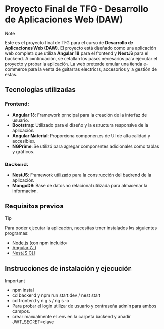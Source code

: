# Proyecto Final de TFG - Desarrollo de Aplicaciones Web (DAW)
> [!NOTE]  
Este es el proyecto final de TFG para el curso de **Desarrollo de Aplicaciones Web (DAW)**. El proyecto está diseñado como una aplicación web completa que utiliza **Angular 18** para el frontend y **NestJS** para el backend. A continuación, se detallan los pasos necesarios para ejecutar el proyecto y probar la aplicación. La web pretende emular una tienda e-commerce para la venta de guitarras electricas, accesorios y la gestión de estas.

## Tecnologías utilizadas

### Frontend:
- **Angular 18**: Framework principal para la creación de la interfaz de usuario.
- **Bootstrap**: Utilizado para el diseño y la estructura responsive de la aplicación.
- **Angular Material**: Proporciona componentes de UI de alta calidad y accesibles.
- **NGPrime**: Se utilizó para agregar componentes adicionales como tablas y gráficos.
  
### Backend:
- **NestJS**: Framework utilizado para la construcción del backend de la aplicación.
- **MongoDB**: Base de datos no relacional utilizada para almacenar la información.

## Requisitos previos
> [!TIP]
Para poder ejecutar la aplicación, necesitas tener instalados los siguientes programas:
- [Node.js](https://nodejs.org/) (con npm incluido)
- [Angular CLI](https://angular.io/cli)
- [NestJS CLI](https://docs.nestjs.com/)

## Instrucciones de instalación y ejecución
> [!IMPORTANT]  
- npm install
- cd backend y npm run start:dev / nest start
- cd frontend y n g s / ng s -o
- Para probar el login utilizar de usuario y contraseña admin para ambos campos.
- crear manualmente el .env en la carpeta backend y añadir JWT_SECRET=clave
